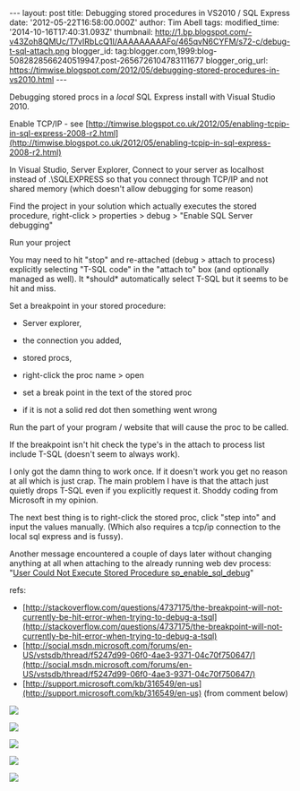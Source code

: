 \--- layout: post title: Debugging stored procedures in VS2010 / SQL Express date: '2012-05-22T16:58:00.000Z' author: Tim Abell tags: modified\_time: '2014-10-16T17:40:31.093Z' thumbnail: http://1.bp.blogspot.com/-v43Zoh8QMUc/T7vIRbLcQ1I/AAAAAAAAAFo/465qvN6CYFM/s72-c/debug-t-sql-attach.png blogger\_id: tag:blogger.com,1999:blog-5082828566240519947.post-2656726104783111677 blogger\_orig\_url: https://timwise.blogspot.com/2012/05/debugging-stored-procedures-in-vs2010.html ---  

Debugging stored procs in a _local_ SQL Express install with Visual Studio 2010.

  

Enable TCP/IP - see [http://timwise.blogspot.co.uk/2012/05/enabling-tcpip-in-sql-express-2008-r2.html](http://timwise.blogspot.co.uk/2012/05/enabling-tcpip-in-sql-express-2008-r2.html)

  

In Visual Studio, Server Explorer, Connect to your server as localhost instead of .\\SQLEXPRESS so that you connect through TCP/IP and not shared memory (which doesn't allow debugging for some reason)

  

Find the project in your solution which actually executes the stored procedure, right-click > properties > debug > "Enable SQL Server debugging"

  

Run your project

  

You may need to hit "stop" and re-attached (debug > attach to process) explicitly selecting "T-SQL code" in the "attach to" box (and optionally managed as well). It \*should\* automatically select T-SQL but it seems to be hit and miss.

  

Set a breakpoint in your stored procedure:

*   Server explorer, 
*   the connection you added,
*   stored procs,
*   right-click the proc name > open
*   set a break point in the text of the stored proc

*   if it is not a solid red dot then something went wrong

Run the part of your program / website that will cause the proc to be called.

  

If the breakpoint isn't hit check the type's in the attach to process list include T-SQL (doesn't seem to always work).

  

I only got the damn thing to work once. If it doesn't work you get no reason at all which is just crap. The main problem I have is that the attach just quietly drops T-SQL even if you explicitly request it. Shoddy coding from Microsoft in my opinion.  
  
The next best thing is to right-click the stored proc, click "step into" and input the values manually. (Which also requires a tcp/ip connection to the local sql express and is fussy).

  
Another message encountered a couple of days later without changing anything at all when attaching to the already running web dev process: "[User Could Not Execute Stored Procedure sp\_enable\_sql\_debug](http://msdn.microsoft.com/en-us/library/ms241735(v=vs.100).aspx)"  
  

refs:  
  

*   [http://stackoverflow.com/questions/4737175/the-breakpoint-will-not-currently-be-hit-error-when-trying-to-debug-a-tsql](http://stackoverflow.com/questions/4737175/the-breakpoint-will-not-currently-be-hit-error-when-trying-to-debug-a-tsql)
*   [http://social.msdn.microsoft.com/forums/en-US/vstsdb/thread/f5247d99-06f0-4ae3-9371-04c70f750647/](http://social.msdn.microsoft.com/forums/en-US/vstsdb/thread/f5247d99-06f0-4ae3-9371-04c70f750647/)
*   [http://support.microsoft.com/kb/316549/en-us](http://support.microsoft.com/kb/316549/en-us) (from comment below)

[![](http://1.bp.blogspot.com/-v43Zoh8QMUc/T7vIRbLcQ1I/AAAAAAAAAFo/465qvN6CYFM/s320/debug-t-sql-attach.png)](http://1.bp.blogspot.com/-v43Zoh8QMUc/T7vIRbLcQ1I/AAAAAAAAAFo/465qvN6CYFM/s1600/debug-t-sql-attach.png)

  

[![](http://2.bp.blogspot.com/-xOyPqnSPKC0/T7vIRxT2IlI/AAAAAAAAAFs/WmhSXBxrVII/s320/debug-t-sql-connect.png)](http://2.bp.blogspot.com/-xOyPqnSPKC0/T7vIRxT2IlI/AAAAAAAAAFs/WmhSXBxrVII/s1600/debug-t-sql-connect.png)

  

[![](http://2.bp.blogspot.com/-gwaI9dBejpk/T7vISxD3A_I/AAAAAAAAAF4/CnLD54JGlc8/s320/debug-t-sql-project.png)](http://2.bp.blogspot.com/-gwaI9dBejpk/T7vISxD3A_I/AAAAAAAAAF4/CnLD54JGlc8/s1600/debug-t-sql-project.png)

  

[![](http://4.bp.blogspot.com/-KWwZJtQDjbs/T7vJIPLox_I/AAAAAAAAAGA/rOB1E7qp_Xs/s1600/debug-t-sql-open.png)](http://4.bp.blogspot.com/-KWwZJtQDjbs/T7vJIPLox_I/AAAAAAAAAGA/rOB1E7qp_Xs/s1600/debug-t-sql-open.png)

  

[![](http://2.bp.blogspot.com/-f4VvC6d3HKk/T7yZb8nyRdI/AAAAAAAAAGM/Qd0PFgj-hh0/s320/debug-t-sql-step.png)](http://2.bp.blogspot.com/-f4VvC6d3HKk/T7yZb8nyRdI/AAAAAAAAAGM/Qd0PFgj-hh0/s1600/debug-t-sql-step.png)